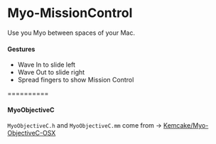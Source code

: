 Myo-MissionControl
=========================

Use you Myo between spaces of your Mac.

#### Gestures
- Wave In to slide left
- Wave Out to slide right
- Spread fingers to show Mission Control


==========
#### MyoObjectiveC
`MyoObjectiveC.h` and `MyoObjectiveC.mm` come from -> [Kemcake/Myo-ObjectiveC-OSX](https://github.com/Kemcake/Myo-ObjectiveC-OSX)

